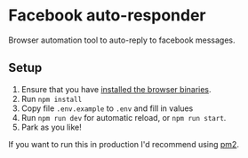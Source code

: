 # Facebook auto-responder
Browser automation tool to auto-reply to facebook messages.

## Setup
1. Ensure that you have [installed the browser binaries](https://playwright.dev/docs/browsers#managing-browser-binaries).
2. Run `npm install`
3. Copy file `.env.example` to `.env` and fill in values
4. Run `npm run dev` for automatic reload, or `npm run start`.
5. Park as you like!

If you want to run this in production I'd recommend using [pm2](https://pm2.keymetrics.io/).
